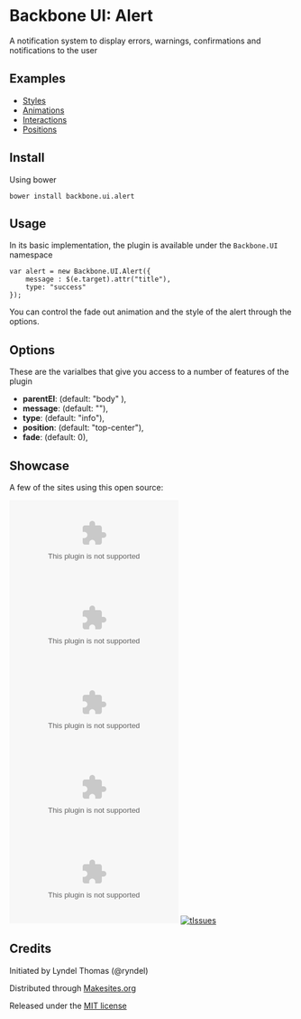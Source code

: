 # Backbone UI: Alert

A notification system to display errors, warnings, confirmations and notifications to the user


## Examples

* [Styles](http://rawgithub.com/backbone-ui/alert/master/examples/styles.html)
* [Animations](http://rawgithub.com/backbone-ui/alert/master/examples/animations.html)
* [Interactions](http://rawgithub.com/backbone-ui/alert/master/examples/interactions.html)
* [Positions](http://rawgithub.com/backbone-ui/alert/master/examples/positions.html)


## Install

Using bower
```
bower install backbone.ui.alert
```

## Usage
In its basic implementation, the plugin is available under the ```Backbone.UI``` namespace
```
var alert = new Backbone.UI.Alert({
	message : $(e.target).attr("title"),
	type: "success"
});
```
You can control the fade out animation and the style of the alert through the options.


## Options

These are the varialbes that give you access to a number of features of the plugin

* **parentEl**: (default: "body" ),
* **message**: (default: ""),
* **type**: (default: "info"),
* **position**: (default: "top-center"),
* **fade**: (default: 0),


## Showcase

A few of the sites using this open source:

[![Cloudvisio](http://appicon.makesit.es/cloudvisio.com)](http://cloudvisio.com)
[![Roomchecking](http://appicon.makesit.es/roomchecking.com)](http://roomchecking.com)
[![CRUDr](http://appicon.makesit.es/crudr.com)](http://crudr.com)
[![GoCollab](http://appicon.makesit.es/gocollab.com)](http://gocollab.com)
[![Chiiv](http://appicon.makesit.es/gocollab.com)](http://chiiv.com)
[![tIssues](http://appicon.makesit.es/tissues.kdiweb.net)](http://apps.facebook.com/tissues)


## Credits

Initiated by Lyndel Thomas (@ryndel)

Distributed through [Makesites.org](http://makesites.org)

Released under the [MIT license](http://makesites.org/licenses/MIT)
